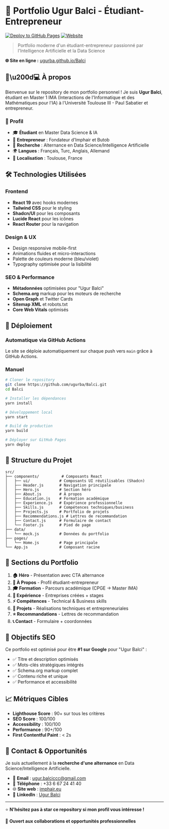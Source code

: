 # 🚀 Portfolio Ugur Balci - Étudiant-Entrepreneur

[![Deploy to GitHub Pages](https://github.com/ugurba/Balci/actions/workflows/deploy.yml/badge.svg)](https://github.com/ugurba/Balci/actions/workflows/deploy.yml)
[![Website](https://img.shields.io/website?url=https%3A%2F%2Fugurba.github.io%2FBalci%2F)](https://ugurba.github.io/Balci/)

> Portfolio moderne d'un étudiant-entrepreneur passionné par l'Intelligence Artificielle et la Data Science

**🌐 Site en ligne :** [ugurba.github.io/Balci](https://ugurba.github.io/Balci/)

## 👨\u200d💻 À propos

Bienvenue sur le repository de mon portfolio personnel ! Je suis **Ugur Balci**, étudiant en Master 1 IMA (Interactions de l'Informatique et des Mathématiques pour l'IA) à l'Université Toulouse III - Paul Sabatier et entrepreneur.

### 🎯 Profil
- 🎓 **Étudiant** en Master Data Science & IA 
- 🚀 **Entrepreneur** : Fondateur d'Imphair et Butob
- 💼 **Recherche** : Alternance en Data Science/Intelligence Artificielle
- 🌍 **Langues** : Français, Turc, Anglais, Allemand
- 📍 **Localisation** : Toulouse, France

## 🛠️ Technologies Utilisées

### Frontend
- **React 19** avec hooks modernes
- **Tailwind CSS** pour le styling
- **Shadcn/UI** pour les composants
- **Lucide React** pour les icônes
- **React Router** pour la navigation

### Design & UX
- Design responsive mobile-first
- Animations fluides et micro-interactions
- Palette de couleurs moderne (bleu/violet)
- Typography optimisée pour la lisibilité

### SEO & Performance
- **Métadonnées** optimisées pour "Ugur Balci"
- **Schema.org** markup pour les moteurs de recherche
- **Open Graph** et Twitter Cards
- **Sitemap XML** et robots.txt
- **Core Web Vitals** optimisés

## 🚀 Déploiement

### Automatique via GitHub Actions
Le site se déploie automatiquement sur chaque push vers `main` grâce à GitHub Actions.

### Manuel
```bash
# Cloner le repository
git clone https://github.com/ugurba/Balci.git
cd Balci

# Installer les dépendances
yarn install

# Développement local
yarn start

# Build de production
yarn build

# Déployer sur GitHub Pages
yarn deploy
```

## 📂 Structure du Projet

```
src/
├── components/          # Composants React
│   ├── ui/             # Composants UI réutilisables (Shadcn)
│   ├── Header.js       # Navigation principale
│   ├── Hero.js         # Section héro
│   ├── About.js        # À propos
│   ├── Education.js    # Formation académique
│   ├── Experience.js   # Expérience professionnelle
│   ├── Skills.js       # Compétences techniques/business
│   ├── Projects.js     # Portfolio de projets
│   ├── Recommendations.js # Lettres de recommandation
│   ├── Contact.js      # Formulaire de contact
│   └── Footer.js       # Pied de page
├── data/
│   └── mock.js         # Données du portfolio
├── pages/
│   └── Home.js         # Page principale
└── App.js              # Composant racine
```

## 🎨 Sections du Portfolio

1. **🏠 Héro** - Présentation avec CTA alternance
2. **👤 À Propos** - Profil étudiant-entrepreneur
3. **🎓 Formation** - Parcours académique (CPGE → Master IMA)
4. **💼 Expérience** - Entreprises créées + stages
5. **⚡ Compétences** - Technical & Business skills
6. **🚧 Projets** - Réalisations techniques et entrepreneuriales
7. **⭐ Recommandations** - Lettres de recommandation
8. **📞 Contact** - Formulaire + coordonnées

## 🎯 Objectifs SEO

Ce portfolio est optimisé pour être **#1 sur Google** pour "Ugur Balci" :

- ✅ Titre et description optimisés
- ✅ Mots-clés stratégiques intégrés
- ✅ Schema.org markup complet
- ✅ Contenu riche et unique
- ✅ Performance et accessibilité

## 📈 Métriques Cibles

- **Lighthouse Score** : 90+ sur tous les critères
- **SEO Score** : 100/100
- **Accessibility** : 100/100
- **Performance** : 90+/100
- **First Contentful Paint** : < 2s

## 🤝 Contact & Opportunités

Je suis actuellement à la **recherche d'une alternance** en Data Science/Intelligence Artificielle.

- 📧 **Email** : ugur.balciccc@gmail.com
- 📱 **Téléphone** : +33 6 67 24 41 40
- 🌐 **Site web** : [imphair.eu](https://www.imphair.eu)
- 💼 **LinkedIn** : [Ugur Balci](https://linkedin.com/in/ugur-balci)

---

⭐ **N'hésitez pas à star ce repository si mon profil vous intéresse !**

💬 **Ouvert aux collaborations et opportunités professionnelles**
